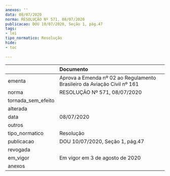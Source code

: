 ```yaml
---
anexos: ''
data: 08/07/2020
norma: RESOLUÇÃO Nº 571, 08/07/2020
publicacao: DOU 10/07/2020, Seção 1, pág.47
tags:
- lei
tipo_normatico: Resolução
hide: 
- toc 
 
---
```


|                    | Documento                                                               |
|:-------------------|:------------------------------------------------------------------------|
| ementa             | Aprova a Emenda nº 02 ao Regulamento Brasileiro da Aviação Civil nº 161 |
| norma              | RESOLUÇÃO Nº 571, 08/07/2020                                            |
| tornada_sem_efeito |                                                                         |
| alterada           |                                                                         |
| data               | 08/07/2020                                                              |
| outros             |                                                                         |
| tipo_normatico     | Resolução                                                               |
| publicacao         | DOU 10/07/2020, Seção 1, pág.47                                         |
| revogada           |                                                                         |
| em_vigor           | Em vigor em 3 de agosto de 2020                                         |
| anexos             |                                                                         |